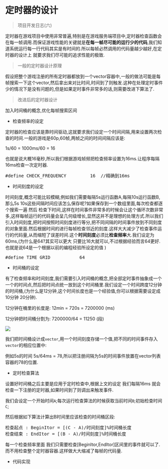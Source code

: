 # 定时器的设计

> 项目开发日志(六)

定时器在游戏项目中使用非常普遍,特别是在游戏服务端项目中,定时器检查函数会在每一帧调用.而保证游戏性能的关键就是**在每一帧尽可能的运行少的代码**,我们知道系统运行每一行代码其实是有时间的.所以每帧必然调用的代码量越少越好,在定时器的设计上 就要求我们尽可能的追求性能的极致.

> 一般的定时器设计原理

假设把整个游戏注册的所有定时器都放到一个vector容器中,一般的做法可能是每帧搜索一下这个vector,然后拿出来对比时间,时间到了则触发.这种在处理定时事件少的情况下是没有问题的,但是如果定时事件非常多的话,则需要改进下算法了.

> 改进后的定时器设计

加入时间桶的概念,优化每帧搜索区间

* 检查频率的设定

定时器的检查应该是靠时间驱动,这就要求我们设定一个时间间隔,用来设置两次检查的时间.一般的游戏是60p,60帧,两帧之间的时间间隔应该是:

1s/60 = 1000ms/60 = 16

也就是说大概16毫秒,所以我们根据游戏帧频把检查频率设置为16ms.让程序每隔16ms检查一次定时器.
<pre>
#define CHECK_FREQUENCY	        16	//精确到16ms
</pre>

* 时间刻度的设定

时间刻度,概念可能比较模糊,例如我们需要每隔5s运行函数A,每隔10s运行函数B,那么5s 10s这些间隔时间应该怎么保存呢?如果保存到一个数组里面,每次检查都逐个搜索一遍 然后 检查下时间,这样在时间事件非常多的时候会让这个循环次数非常多,这样每帧运行的代码量会呈几何级增长,显然这并不是理想的处理方式.所以我们引入时间刻度,把时间按照时间刻度进行等分,把不同间隔的时间事件放到不同刻度的对象里面.然后根据时间的进行每帧检查邻近的刻度.这样大大减少了检查事件运行的代码量,从而缩短了误差时间.这个**时间刻度**必须比**检查频率**大.我们设定为60ms,(为什么是64?其实可以更大 只要比16大就可以,不过根据经验而言64更好.也就是说64是一个根据以前的编程经验所设定的值 )

<pre>
#define TIME_GRID	        64
</pre>

* 时间桶的设定

有了检查频率和时间刻度,我们需要引入时间桶的概念,把全部定时事件抽象成一个一个的时间点,然后把时间点统一放到这个时间桶里.我们设定一个时间跨度12分钟的时间桶,(为什么是12分钟,这个时间长度也是一个经验值,你可以根据需要设定成10分钟 20分钟).

12分钟在桶里的长度是: 12min = 720s = 7200000 (ms)

12分钟把时间桶分割为: 7200000/64 = 11250 (段)

![](http://rect.zengrong.net/wp-content/uploads/2014/06/timerhandle.png)

我们把时间桶设计成`vector`,用一个时间刻度存储一个值,把不同的时间事件存入`vector`的相应位置中:

例如5s的时间 5s/64ms = 78,所以把注册间隔为5s的时间事件放置在vector列表容器的78的位置.

* 定时检查算法

设置好时间桶之后主要是应用于定时检查中,根据上文的设定  我们每隔16ms 就会检查一下注册的定时器,如果时间到了则调出来触发事件.

我们会设定一个开始时间`A`;每次运行检查算法的时候获取当前时间`B`;初始检查时间`C`;

然后根据如下算法计算出B时间里应该检查的时间桶区段:
<pre>
检查起点 : BeginItor = [(C - A)/时间刻度]%时间桶长度
检查结束 : EndItor = [(B - A)/时间刻度]%时间桶长度
</pre>
每一个检查频率里面 我们只需要检查[BeginItor,EndItor]区间里的事件就可以了.而不用检查整个定时器容器.这样做大大缩减了每帧的代码量.

* 代码实现